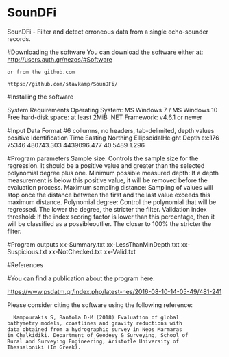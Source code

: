 # SounDFi
SounDFi - Filter and detect erroneous data from a single echo-sounder 
 records.


#Downloading the software
  You can download the software either at:
    http://users.auth.gr/nezos/#Software
    
    or from the github.com
    
    https://github.com/stavkamp/SounDFi/
    


#Installing the software

  System Requirements 
  Operating System:       MS Windows 7 / MS Windows 10
  Free hard-disk space:   at least 2MiB
  .NET Framework:         v4.6.1 or newer

#Input Data Format
  #6 collumns, no headers, tab-delimited, depth values positive
  Identification Time Easting Northing EllipsoidalHeight Depth
ex:176 75346 480743.303  4439096.477  40.5489  1.296 

#Program parameters
  Sample size: Controls the sample size for the regression. It should 
    be a positive value and greater than the selected polynomial degree 
    plus one.
  Minimum possible measured depth: If a depth measurement is below this 
    positive value, it will be removed before the evaluation process.
  Maximum sampling distance: Sampling of values will stop once the 
    distance between the first and the last value exceeds this maximum 
    distance.
  Polynomial degree: Control the polynomial that will be regressed. The 
    lower the degree, the stricter the filter.
  Validation index threshold: If the index scoring factor is lower than 
    this percentage, then it will be classified as a possibleoutlier. 
    The closer to 100% the stricter the filter.  
   
 #Program outputs
   xx-Summary.txt
   xx-LessThanMinDepth.txt
   xx-Suspicious.txt
   xx-NotChecked.txt
   xx-Valid.txt
 
 
 #References
 
 #You can find a publication about the program here:
 
 https://www.psdatm.gr/index.php/latest-nes/2016-08-10-14-05-49/481-241 
 
  Please consider citing the software using the following reference:
  
      Kampourakis S, Bantola D-M (2018) Evaluation of global
    bathymetry models, coastlines and gravity reductions with
    data obtained from a hydrographic survey in Neos Marmaras
    in Chalkidiki. Department of Geodesy & Surveying, School of
    Rural and Surveying Engineering, Aristotle University of
    Thessaloniki (In Greek).
